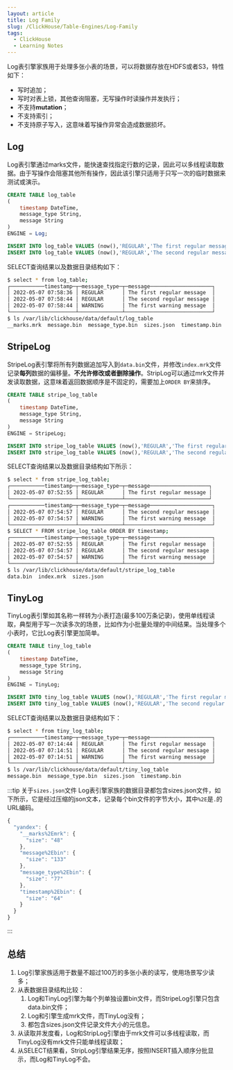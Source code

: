 ```yaml
---
layout: article
title: Log Family
slug: /ClickHouse/Table-Engines/Log-Family
tags:
  - ClickHouse
  - Learning Notes
---
```


Log表引擎家族用于处理多张小表的场景，可以将数据存放在HDFS或者S3，特性如下：

- 写时追加；
- 写时对表上锁，其他查询阻塞，无写操作时读操作并发执行；
- 不支持**mutation**；
- 不支持索引；
- 不支持原子写入，这意味着写操作异常会造成数据损坏。

## Log

Log表引擎通过marks文件，能快速查找指定行数的记录，因此可以多线程读取数据。由于写操作会阻塞其他所有操作，因此该引擎只适用于只写一次的临时数据来测试或演示。

```sql
CREATE TABLE log_table
(
    timestamp DateTime,
    message_type String,
    message String
)
ENGINE = Log;

INSERT INTO log_table VALUES (now(),'REGULAR','The first regular message');
INSERT INTO log_table VALUES (now(),'REGULAR','The second regular message'),(now(),'WARNING','The first warning message');
```

SELECT查询结果以及数据目录结构如下：

```bash
$ select * from log_table;
┌───────────timestamp─┬─message_type─┬─message────────────────────┐
│ 2022-05-07 07:58:36 │ REGULAR      │ The first regular message  │
│ 2022-05-07 07:58:44 │ REGULAR      │ The second regular message │
│ 2022-05-07 07:58:44 │ WARNING      │ The first warning message  │
└─────────────────────┴──────────────┴────────────────────────────┘
$ ls /var/lib/clickhouse/data/default/log_table
__marks.mrk  message.bin  message_type.bin  sizes.json  timestamp.bin
```

## StripeLog

StripeLog表引擎将所有列数据追加写入到`data.bin`文件，并修改`index.mrk`文件记录**每列**数据的偏移量。**不允许修改或者删除操作**。StripLog可以通过mrk文件并发读取数据，这意味着返回数据顺序是不固定的，需要加上`ORDER BY`来排序。

```sql
CREATE TABLE stripe_log_table
(
    timestamp DateTime,
    message_type String,
    message String
)
ENGINE = StripeLog;

INSERT INTO stripe_log_table VALUES (now(),'REGULAR','The first regular message');
INSERT INTO stripe_log_table VALUES (now(),'REGULAR','The second regular message'),(now(),'WARNING','The first warning message');
```

SELECT查询结果以及数据目录结构如下所示：

```bash
$ select * from stripe_log_table;
┌───────────timestamp─┬─message_type─┬─message───────────────────┐
│ 2022-05-07 07:52:55 │ REGULAR      │ The first regular message │
└─────────────────────┴──────────────┴───────────────────────────┘
┌───────────timestamp─┬─message_type─┬─message────────────────────┐
│ 2022-05-07 07:54:57 │ REGULAR      │ The second regular message │
│ 2022-05-07 07:54:57 │ WARNING      │ The first warning message  │
└─────────────────────┴──────────────┴────────────────────────────┘
$ SELECT * FROM stripe_log_table ORDER BY timestamp;
┌───────────timestamp─┬─message_type─┬─message────────────────────┐
│ 2022-05-07 07:52:55 │ REGULAR      │ The first regular message  │
│ 2022-05-07 07:54:57 │ REGULAR      │ The second regular message │
│ 2022-05-07 07:54:57 │ WARNING      │ The first warning message  │
└─────────────────────┴──────────────┴────────────────────────────┘
$ ls /var/lib/clickhouse/data/default/stripe_log_table
data.bin  index.mrk  sizes.json
```

## TinyLog

TinyLog表引擎如其名称一样转为小表打造(最多100万条记录)，使用单线程读取，典型用于写一次读多次的场景，比如作为小批量处理的中间结果。当处理多个小表时，它比Log表引擎更加简单。

```sql
CREATE TABLE tiny_log_table
(
    timestamp DateTime,
    message_type String,
    message String
)
ENGINE = TinyLog;

INSERT INTO tiny_log_table VALUES (now(),'REGULAR','The first regular message')
INSERT INTO tiny_log_table VALUES (now(),'REGULAR','The second regular message'),(now(),'WARNING','The first warning message')
```

SELECT查询结果以及数据目录结构如下：

```bash
$ select * from tiny_log_table;
┌───────────timestamp─┬─message_type─┬─message────────────────────┐
│ 2022-05-07 07:14:44 │ REGULAR      │ The first regular message  │
│ 2022-05-07 07:14:51 │ REGULAR      │ The second regular message │
│ 2022-05-07 07:14:51 │ WARNING      │ The first warning message  │
└─────────────────────┴──────────────┴────────────────────────────┘
$ ls /var/lib/clickhouse/data/default/tiny_log_table
message.bin  message_type.bin  sizes.json  timestamp.bin
```

:::tip 关于`sizes.json`文件
Log表引擎家族的数据目录都包含sizes.json文件，如下所示，它是经过压缩的json文本，记录每个bin文件的字节大小，其中`%2E`是`.`的URL编码。

```javascript
{
  "yandex": {
    "__marks%2Emrk": {
      "size": "48"
    },
    "message%2Ebin": {
      "size": "133"
    },
    "message_type%2Ebin": {
      "size": "77"
    },
    "timestamp%2Ebin": {
      "size": "64"
    }
  }
}
```

:::

## 总结

1. Log引擎家族适用于数量不超过100万的多张小表的读写，使用场景写少读多；
2. 从表数据目录结构比较：
   1. Log和TinyLog引擎为每个列单独设置bin文件，而StripeLog引擎只包含data.bin文件；
   2. Log和引擎生成mrk文件，而TinyLog没有；
   3. 都包含sizes.json文件记录文件大小的元信息。
3. 从读取并发度看，Log和StripLog引擎由于mrk文件可以多线程读取，而TinyLog没有mrk文件只能单线程读取；
4. 从SELECT结果看，StripLog引擎结果无序，按照INSERT插入顺序分批显示，而Log和TinyLog不会。
